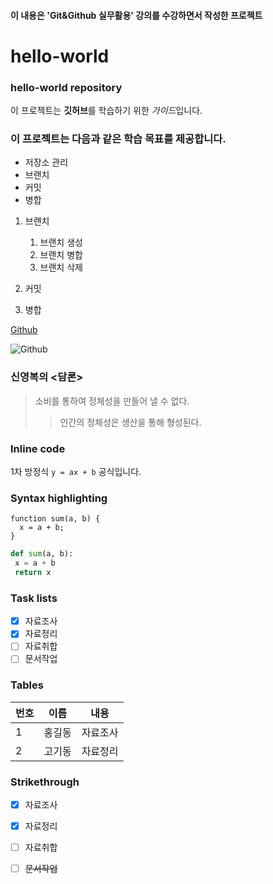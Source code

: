 #### 이 내용은 'Git&Github 실무활용' 강의를 수강하면서 작성한 프로젝트

# hello-world
### hello-world repository

이 프로젝트는 **깃허브**를 학습하기 위한 *가이드*입니다.

### 이 프로젝트는 다음과 같은 학습 목표를 제공합니다.
* 저장소 관리
 * 브랜치
 * 커밋
 * 병합

1. 브랜치
   1. 브랜치 생성
   2. 브랜치 병합
   3. 브랜치 삭제

1. 커밋
1. 병합

[Github](http://github.com)

![Github](http://github.com/logo.jpg)

### 신영복의 <담론>
> 소비를 통하여 정체성을 만들어 낼 수 없다.
>> 인간의 정체성은 생산을 통해 형성된다.

### Inline code
1차 방정식 `y = ax + b` 공식입니다.

### Syntax highlighting
```javarscript
function sum(a, b) {
  x = a + b;
}
```

```python
def sum(a, b):
 x = a + b
 return x
```

### Task lists
- [x] 자료조사
- [x] 자료정리
- [ ] 자료취합
- [ ] 문서작업

### Tables
번호 | 이름 | 내용
-----|------|------
1    |홍길동 | 자료조사
2    |고기동 | 자료정리

### Strikethrough
- [x] 자료조사
- [x] 자료정리
- [ ] 자료취합
- [ ] ~~문서작업~~

